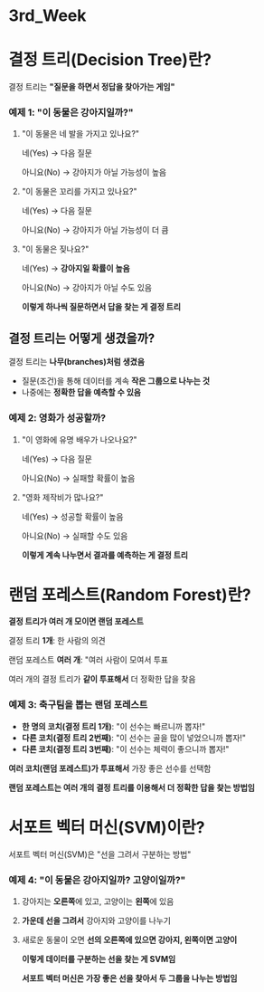 # 3rd_Week

# **결정 트리(Decision Tree)란?**

결정 트리는 **"질문을 하면서 정답을 찾아가는 게임"**

### **예제 1: "이 동물은 강아지일까?"**

1. "이 동물은 네 발을 가지고 있나요?"
    
    네(Yes) → 다음 질문
    
    아니요(No) → 강아지가 아닐 가능성이 높음
    

1. "이 동물은 꼬리를 가지고 있나요?"
    
    네(Yes) → 다음 질문
    
    아니요(No) → 강아지가 아닐 가능성이 더 큼
    

1. "이 동물은 짖나요?"
    
    네(Yes) → **강아지일 확률이 높음**
    
    아니요(No) → 강아지가 아닐 수도 있음
    
    **이렇게 하나씩 질문하면서 답을 찾는 게 결정 트리**
    

## **결정 트리는 어떻게 생겼을까?**

결정 트리는 **나무(branches)처럼 생겼음**

- 질문(조건)을 통해 데이터를 계속 **작은 그룹으로 나누는 것**
- 나중에는 **정확한 답을 예측할 수 있음**

### **예제 2: 영화가 성공할까?**

1. "이 영화에 유명 배우가 나오나요?"
    
    네(Yes) → 다음 질문
    
    아니요(No) → 실패할 확률이 높음
    

1. "영화 제작비가 많나요?"
    
    네(Yes) → 성공할 확률이 높음
    
    아니요(No) → 실패할 수도 있음
    
    **이렇게 계속 나누면서 결과를 예측하는 게 결정 트리**
    

# **랜덤 포레스트(Random Forest)란?**

**결정 트리가 여러 개 모이면 랜덤 포레스트**

결정 트리 **1개**: 한 사람의 의견

랜덤 포레스트 **여러 개**: "여러 사람이 모여서 투표

여러 개의 결정 트리가 **같이 투표해서** 더 정확한 답을 찾음

### **예제 3: 축구팀을 뽑는 랜덤 포레스트**

- **한 명의 코치(결정 트리 1개)**: "이 선수는 빠르니까 뽑자!"
- **다른 코치(결정 트리 2번째)**: "이 선수는 골을 많이 넣었으니까 뽑자!"
- **다른 코치(결정 트리 3번째)**: "이 선수는 체력이 좋으니까 뽑자!"

**여러 코치(랜덤 포레스트)가 투표해서** 가장 좋은 선수를 선택함

**랜덤 포레스트는 여러 개의 결정 트리를 이용해서 더 정확한 답을 찾는 방법임**

# **서포트 벡터 머신(SVM)이란?**

서포트 벡터 머신(SVM)은 "선을 그려서 구분하는 방법"

### 예제 4: "이 동물은 강아지일까? 고양이일까?"

1. 강아지는 **오른쪽**에 있고, 고양이는 **왼쪽**에 있음
2. **가운데 선을 그려서** 강아지와 고양이를 나누기
3. 새로운 동물이 오면 **선의 오른쪽에 있으면 강아지, 왼쪽이면 고양이**
    
    **이렇게 데이터를 구분하는 선을 찾는 게 SVM임**
    
    **서포트 벡터 머신은 가장 좋은 선을 찾아서 두 그룹을 나누는 방법임**